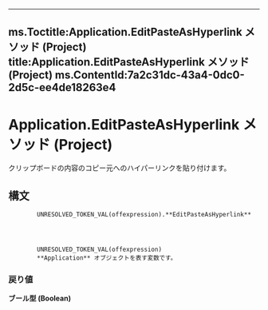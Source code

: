 

---
ms.Toctitle:Application.EditPasteAsHyperlink メソッド (Project)
title:Application.EditPasteAsHyperlink メソッド (Project)
ms.ContentId:7a2c31dc-43a4-0dc0-2d5c-ee4de18263e4
---
# Application.EditPasteAsHyperlink メソッド (Project)




クリップボードの内容のコピー元へのハイパーリンクを貼り付けます。

## 構文

            UNRESOLVED_TOKEN_VAL(offexpression).**EditPasteAsHyperlink**




            UNRESOLVED_TOKEN_VAL(offexpression)
            **Application** オブジェクトを表す変数です。

### 戻り値
**ブール型 (Boolean)**






